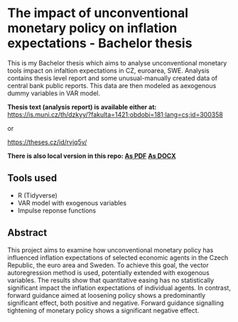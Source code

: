 # The impact of unconventional monetary policy on inflation expectations - Bachelor thesis

This is my Bachelor thesis which aims to analyse unconventional monetary tools impact on infaltion expectations in CZ, euroarea, SWE. Analysis contains thesis level report and some unusual-manually created data of central bank public reports. This data are then modeled as aexogenous dummy variables in VAR model.

**Thesis text (analysis report) is available either at:**
https://is.muni.cz/th/dzkyy/?fakulta=1421;obdobi=181;lang=cs;id=300358

or

https://theses.cz/id/rvjq5v/

**There is also local version in this repo: [As PDF](/Vliv_nekonvencni_monetarni_politiky_na_inflacni_ocekavani.pdf) [As DOCX](/Vliv_nekonvencni_monetarni_politiky_na_inflacni_ocekavani.docx)**


## Tools used
- R (Tidyverse)
- VAR model with exogenous variables
- Impulse reponse functions


## Abstract
This project aims to examine how unconventional monetary policy has influenced inflation expectations of selected economic agents in the Czech Republic, the euro area and Sweden. To achieve this goal, the vector autoregression method is used, potentially extended with exogenous variables. The results show that quantitative easing has no statistically significant impact the inflation expectations of individual agents. In contrast, forward guidance aimed at loosening policy shows a predominantly significant effect, both positive and negative. Forward guidance signalling tightening of monetary policy shows a significant negative effect.

